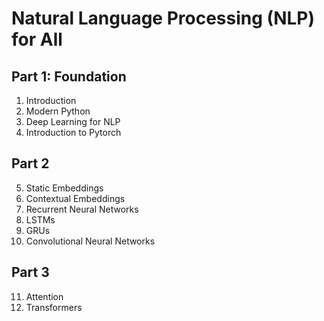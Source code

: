 # Natural Language Processing (NLP) for All


## Part 1: Foundation
1. Introduction
2. Modern Python
3. Deep Learning for NLP
4. Introduction to Pytorch
  

## Part 2
5. Static Embeddings
6. Contextual Embeddings
7. Recurrent Neural Networks 
8. LSTMs
9. GRUs
10. Convolutional Neural Networks

## Part 3
11.	Attention
12.	Transformers

